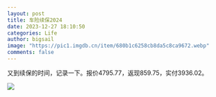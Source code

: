 ```yaml
---
layout: post
title: 车险续保2024
date: 2023-12-27 18:10:50
categories: Life
author: bigsail
image: "https://pic1.imgdb.cn/item/680b1c6258cb8da5c8ca9672.webp"
comments: false
---
```

又到续保的时间，记录一下。报价4795.77，返现859.75，实付3936.02。

![](https://ucarecdn.com/6abcff70-154f-4637-bdc4-8e5bd41b9baa/3601.png)